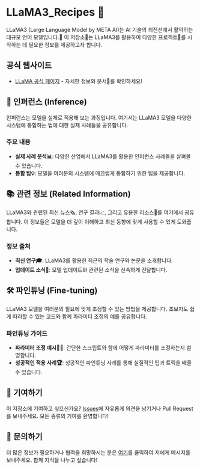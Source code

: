 # LLaMA3_Recipes 🦙

LLaMA3 (Large Language Model by META AI)는 AI 기술의 최전선에서 활약하는 대규모 언어 모델입니다.🌟 이 저장소📁는 LLaMA3를 활용하여 다양한 프로젝트🚀를 시작하는 데 필요한 정보를 제공하고자 합니다.

## 공식 웹사이트
- [LLaMA 공식 페이지](https://llama.meta.com/) - 자세한 정보와 문서📄를 확인하세요!

## 🤖 인퍼런스 (Inference)
인퍼런스는 모델을 실제로 적용해 보는 과정입니다. 여기서는 LLaMA3 모델을 다양한 시스템에 통합하는 법에 대한 실제 사례들을 공유합니다.

### 주요 내용
- **실제 사례 분석📊**: 다양한 산업에서 LLaMA3를 활용한 인퍼런스 사례들을 살펴볼 수 있습니다.
- **통합 팁💡**: 모델을 여러분의 시스템에 매끄럽게 통합하기 위한 팁을 제공합니다.

## 📚 관련 정보 (Related Information)
LLaMA3와 관련된 최신 뉴스🗞️, 연구 결과📈, 그리고 유용한 리소스🔗를 여기에서 공유합니다. 이 정보들은 모델을 더 깊이 이해하고 최신 동향에 맞게 사용할 수 있게 도와줍니다.

### 정보 출처
- **최신 연구🎓**: LLaMA3를 활용한 최근의 학술 연구와 논문을 소개합니다.
- **업데이트 소식🔔**: 모델 업데이트와 관련된 소식을 신속하게 전달합니다.

## 🛠️ 파인튜닝 (Fine-tuning)
LLaMA3 모델을 여러분의 필요에 맞게 조정할 수 있는 방법을 제공합니다. 초보자도 쉽게 따라할 수 있는 코드와 함께 파라미터 조정의 예를 공유합니다.

### 파인튜닝 가이드
- **파라미터 조정 예시👩‍💻**: 간단한 스크립트와 함께 어떻게 파라미터를 조정하는지 설명합니다.
- **성공적인 적용 사례🏆**: 성공적인 파인튜닝 사례를 통해 실질적인 팁과 트릭을 배울 수 있습니다.

## 🙌 기여하기
이 저장소에 기여하고 싶으신가요? [Issues](https://github.com/your-github/LLaMA3_Recipes/issues)에 자유롭게 의견을 남기거나 Pull Request를 보내주세요. 모든 종류의 기여를 환영합니다!

## 📩 문의하기
더 많은 정보가 필요하거나 협력을 희망하시는 분은 [여기](https://github.com/your-github/LLaMA3_Recipes)를 클릭하여 저에게 메시지를 보내주세요. 함께 지식을 나누고 싶습니다!
